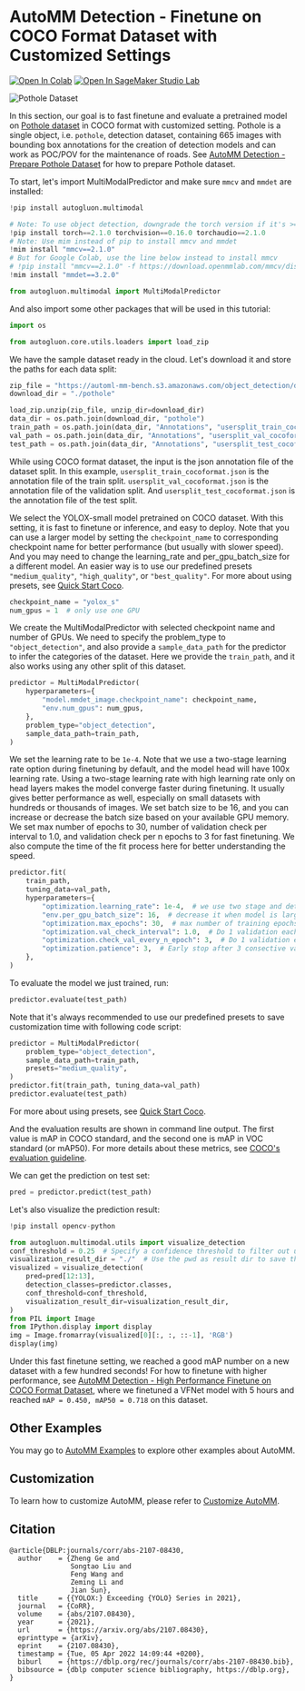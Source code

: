 # AutoMM Detection - Finetune on COCO Format Dataset with Customized Settings

[![Open In Colab](https://colab.research.google.com/assets/colab-badge.svg)](https://colab.research.google.com/github/autogluon/autogluon/blob/master/docs/tutorials/multimodal/object_detection/finetune_coco.ipynb)
[![Open In SageMaker Studio Lab](https://studiolab.sagemaker.aws/studiolab.svg)](https://studiolab.sagemaker.aws/import/github/autogluon/autogluon/blob/master/docs/tutorials/multimodal/object_detection/finetune_coco.ipynb)



![Pothole Dataset](https://automl-mm-bench.s3.amazonaws.com/object_detection/example_image/pothole144_gt.jpg)


In this section, our goal is to fast finetune and evaluate a pretrained model 
on [Pothole dataset](https://www.kaggle.com/datasets/andrewmvd/pothole-detection) in COCO format with customized setting.
Pothole is a single object, i.e. `pothole`, detection dataset, containing 665 images with bounding box annotations
for the creation of detection models and can work as POC/POV for the maintenance of roads.
See [AutoMM Detection - Prepare Pothole Dataset](../data_preparation/prepare_pothole.ipynb) for how to prepare Pothole dataset.

To start, let's import MultiModalPredictor and make sure `mmcv` and `mmdet` are installed:


```python
!pip install autogluon.multimodal
```


```python
# Note: To use object detection, downgrade the torch version if it's >=2.2 (after autogluon's installation)
!pip install torch==2.1.0 torchvision==0.16.0 torchaudio==2.1.0 
# Note: Use mim instead of pip to install mmcv and mmdet
!mim install "mmcv==2.1.0" 
# But for Google Colab, use the line below instead to install mmcv
# !pip install "mmcv==2.1.0" -f https://download.openmmlab.com/mmcv/dist/cu121/torch2.1.0/index.html
!mim install "mmdet==3.2.0"
```


```python
from autogluon.multimodal import MultiModalPredictor
```

And also import some other packages that will be used in this tutorial:


```python
import os

from autogluon.core.utils.loaders import load_zip
```

We have the sample dataset ready in the cloud. Let's download it and store the paths for each data split:


```python
zip_file = "https://automl-mm-bench.s3.amazonaws.com/object_detection/dataset/pothole.zip"
download_dir = "./pothole"

load_zip.unzip(zip_file, unzip_dir=download_dir)
data_dir = os.path.join(download_dir, "pothole")
train_path = os.path.join(data_dir, "Annotations", "usersplit_train_cocoformat.json")
val_path = os.path.join(data_dir, "Annotations", "usersplit_val_cocoformat.json")
test_path = os.path.join(data_dir, "Annotations", "usersplit_test_cocoformat.json")
```

While using COCO format dataset, the input is the json annotation file of the dataset split.
In this example, `usersplit_train_cocoformat.json` is the annotation file of the train split.
`usersplit_val_cocoformat.json` is the annotation file of the validation split.
And `usersplit_test_cocoformat.json` is the annotation file of the test split.

We select the YOLOX-small model pretrained on COCO dataset. With this setting, it is fast to finetune or inference,
and easy to deploy. Note that you can use a larger model by setting the `checkpoint_name` to corresponding checkpoint name for better performance (but usually with slower speed).
And you may need to change the learning_rate and per_gpu_batch_size for a different model.
An easier way is to use our predefined presets `"medium_quality"`, `"high_quality"`, or `"best_quality"`.
For more about using presets, see [Quick Start Coco](../quick_start/quick_start_coco).



```python
checkpoint_name = "yolox_s"
num_gpus = 1  # only use one GPU
```

We create the MultiModalPredictor with selected checkpoint name and number of GPUs.
We need to specify the problem_type to `"object_detection"`,
and also provide a `sample_data_path` for the predictor to infer the categories of the dataset.
Here we provide the `train_path`, and it also works using any other split of this dataset.


```python
predictor = MultiModalPredictor(
    hyperparameters={
        "model.mmdet_image.checkpoint_name": checkpoint_name,
        "env.num_gpus": num_gpus,
    },
    problem_type="object_detection",
    sample_data_path=train_path,
)
```

We set the learning rate to be `1e-4`.
Note that we use a two-stage learning rate option during finetuning by default,
and the model head will have 100x learning rate.
Using a two-stage learning rate with high learning rate only on head layers makes
the model converge faster during finetuning. It usually gives better performance as well,
especially on small datasets with hundreds or thousands of images.
We set batch size to be 16, and you can increase or decrease the batch size based on your available GPU memory.
We set max number of epochs to 30, number of validation check per interval to 1.0,
and validation check per n epochs to 3 for fast finetuning.
We also compute the time of the fit process here for better understanding the speed.


```python
predictor.fit(
    train_path,
    tuning_data=val_path,
    hyperparameters={
        "optimization.learning_rate": 1e-4,  # we use two stage and detection head has 100x lr
        "env.per_gpu_batch_size": 16,  # decrease it when model is large or GPU memory is small
        "optimization.max_epochs": 30,  # max number of training epochs, note that we may early stop before this based on validation setting
        "optimization.val_check_interval": 1.0,  # Do 1 validation each epoch
        "optimization.check_val_every_n_epoch": 3,  # Do 1 validation each 3 epochs
        "optimization.patience": 3,  # Early stop after 3 consective validations are not the best
    },
)
```

To evaluate the model we just trained, run:


```python
predictor.evaluate(test_path)
```

Note that it's always recommended to use our predefined presets to save customization time with following code script:

```python
predictor = MultiModalPredictor(
    problem_type="object_detection",
    sample_data_path=train_path,
    presets="medium_quality",
)
predictor.fit(train_path, tuning_data=val_path)
predictor.evaluate(test_path)
```

For more about using presets, see [Quick Start Coco](../quick_start/quick_start_coco).


And the evaluation results are shown in command line output. 
The first value is mAP in COCO standard, and the second one is mAP in VOC standard (or mAP50). 
For more details about these metrics, see [COCO's evaluation guideline](https://cocodataset.org/#detection-eval).

We can get the prediction on test set:


```python
pred = predictor.predict(test_path)
```

Let's also visualize the prediction result:


```python
!pip install opencv-python
```


```python
from autogluon.multimodal.utils import visualize_detection
conf_threshold = 0.25  # Specify a confidence threshold to filter out unwanted boxes
visualization_result_dir = "./"  # Use the pwd as result dir to save the visualized image
visualized = visualize_detection(
    pred=pred[12:13],
    detection_classes=predictor.classes,
    conf_threshold=conf_threshold,
    visualization_result_dir=visualization_result_dir,
)
from PIL import Image
from IPython.display import display
img = Image.fromarray(visualized[0][:, :, ::-1], 'RGB')
display(img)
```

Under this fast finetune setting, we reached a good mAP number on a new dataset with a few hundred seconds!
For how to finetune with higher performance,
see [AutoMM Detection - High Performance Finetune on COCO Format Dataset](../finetune/detection_high_performance_finetune_coco.ipynb), where we finetuned a VFNet model with 
5 hours and reached `mAP = 0.450, mAP50 = 0.718` on this dataset.

## Other Examples

You may go to [AutoMM Examples](https://github.com/autogluon/autogluon/tree/master/examples/automm) to explore other examples about AutoMM.

## Customization
To learn how to customize AutoMM, please refer to [Customize AutoMM](../../advanced_topics/customization.ipynb).

## Citation

```
@article{DBLP:journals/corr/abs-2107-08430,
  author    = {Zheng Ge and
               Songtao Liu and
               Feng Wang and
               Zeming Li and
               Jian Sun},
  title     = {{YOLOX:} Exceeding {YOLO} Series in 2021},
  journal   = {CoRR},
  volume    = {abs/2107.08430},
  year      = {2021},
  url       = {https://arxiv.org/abs/2107.08430},
  eprinttype = {arXiv},
  eprint    = {2107.08430},
  timestamp = {Tue, 05 Apr 2022 14:09:44 +0200},
  biburl    = {https://dblp.org/rec/journals/corr/abs-2107-08430.bib},
  bibsource = {dblp computer science bibliography, https://dblp.org},
}
```

